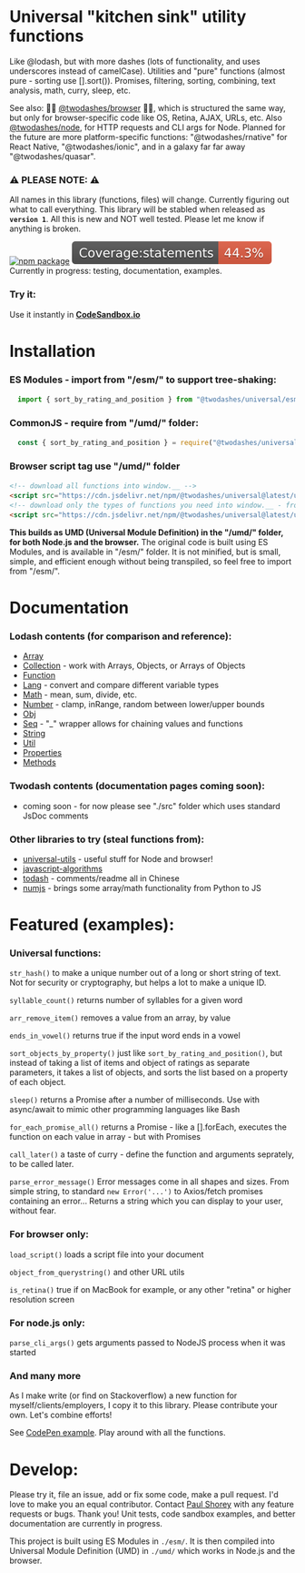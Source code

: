 # Universal "kitchen sink" utility functions

Like @lodash, but with more dashes (lots of functionality, and uses underscores instead of camelCase). Utilities and "pure" functions (almost pure - sorting use [].sort()). Promises, filtering, sorting, combining, text analysis, math, curry, sleep, etc.

See also: 📙🚀 [@twodashes/browser](https://github.com/twodashes/browser) 📙🚀, which is structured the same way, but only for browser-specific code like OS, Retina, AJAX, URLs, etc. Also [@twodashes/node](https://github.com/twodashes/node), for HTTP requests and CLI args for Node. Planned for the future are more platform-specific functions: "@twodashes/rnative" for React Native, "@twodashes/ionic", and in a galaxy far far away "@twodashes/quasar".

### ⚠️ PLEASE NOTE: ⚠️

All names in this library (functions, files) will change. Currently figuring out what to call everything. This library will be stabled when released as **`version 1`**. All this is new and NOT well tested. Please let me know if anything is broken.

[![npm package](https://img.shields.io/npm/v/@twodashes/universal.svg)](https://www.npmjs.com/package/@twodashes/universal) ![testing in progress](coverage/badge-statements.svg) Currently in progress: testing, documentation, examples.

### Try it:

Use it instantly in **[CodeSandbox.io](https://codesandbox.io/s/twodashes-universal-demo-2r4os)**

# Installation

### ES Modules - import from "/esm/" to support tree-shaking:
```JavaScript
  import { sort_by_rating_and_position } from "@twodashes/universal/esm/sort_strings"
```

### CommonJS - require from "/umd/" folder:
```JavaScript
  const { sort_by_rating_and_position } = require("@twodashes/universal/umd/sort_strings")
```

### Browser script tag use "/umd/" folder
```html
<!-- download all functions into window.__ -->
<script src="https://cdn.jsdelivr.net/npm/@twodashes/universal@latest/umd/index.js"></script>
<!-- download only the types of functions you need into window.__ - from /umd/category_of_functions -->
<script src="https://cdn.jsdelivr.net/npm/@twodashes/universal@latest/umd/sort_strings.js"></script>
```

**This builds as UMD (Universal Module Definition) in the "/umd/" folder, for both Node.js and the browser.** The original code is built using ES Modules, and is available in "/esm/" folder. It is not minified, but is small, simple, and efficient enough without being transpiled, so feel free to import from "/esm/".


# Documentation

### Lodash contents (for comparison and reference):

- [Array](https://lodash.com/docs/4.17.15#chunk)
- [Collection](https://lodash.com/docs/4.17.15#countBy) - work with Arrays, Objects, or Arrays of Objects
- [Function](https://lodash.com/docs/4.17.15#after)
- [Lang](https://lodash.com/docs/4.17.15#castArray) - convert and compare different variable types
- [Math](https://lodash.com/docs/4.17.15#add) - mean, sum, divide, etc.
- [Number](https://lodash.com/docs/4.17.15#clamp) - clamp, inRange, random between lower/upper bounds
- [Obj](https://lodash.com/docs/4.17.15#assign)
- [Seq](https://lodash.com/docs/4.17.15#lodash) - "\_" wrapper allows for chaining values and functions
- [String](https://lodash.com/docs/4.17.15#camelCase)
- [Util](https://lodash.com/docs/4.17.15#attempt)
- [Properties](https://lodash.com/docs/4.17.15#VERSION)
- [Methods](https://lodash.com/docs/4.17.15#templateSettings-imports-_)

### Twodash contents (documentation pages coming soon):

- coming soon - for now please see "./src" folder which uses standard JsDoc comments

### Other libraries to try (steal functions from):

- [universal-utils](https://github.com/matthiasak/universal-utils#readme) - useful stuff for Node and browser!
- [javascript-algorithms](https://github.com/trekhleb/javascript-algorithms)
- [todash](https://github.com/hannq/todash/tree/master/src) - comments/readme all in Chinese
- [numjs](#) - brings some array/math functionality from Python to JS

# Featured (examples):

### Universal functions:

`str_hash()` to make a unique number out of a long or short string of text. Not for security or cryptography, but helps a lot to make a unique ID.

`syllable_count()` returns number of syllables for a given word

`arr_remove_item()` removes a value from an array, by value

`ends_in_vowel()` returns true if the input word ends in a vowel

`sort_objects_by_property()` just like `sort_by_rating_and_position()`, but instead of taking a list of items and object of ratings as separate parameters, it takes a list of objects, and sorts the list based on a property of each object.

`sleep()` returns a Promise after a number of milliseconds. Use with async/await to mimic other programming languages like Bash

`for_each_promise_all()` returns a Promise - like a [].forEach, executes the function on each value in array - but with Promises

`call_later()` a taste of curry - define the function and arguments seprately, to be called later.

`parse_error_message()` Error messages come in all shapes and sizes. From simple string, to standard `new Error('...')` to Axios/fetch promises containing an error... Returns a string which you can display to your user, without fear.

### For browser only:

`load_script()` loads a script file into your document

`object_from_querystring()` and other URL utils

`is_retina()` true if on MacBook for example, or any other "retina" or higher resolution screen

### For node.js only:

`parse_cli_args()` gets arguments passed to NodeJS process when it was started

### And many more

As I make write (or find on Stackoverflow) a new function for myself/clients/employers, I copy it to this library. Please contribute your own. Let's combine efforts!

See [CodePen example](https://codepen.io/paulshorey/pen/bGweWaB?editors=0012). Play around with all the functions.

# Develop:

Please try it, file an issue, add or fix some code, make a pull request. I'd love to make you an equal contributor. Contact [Paul Shorey](https://paulshorey.com) with any feature requests or bugs. Thank you! Unit tests, code sandbox examples, and better documentation are currently in progress.

This project is built using ES Modules in `./esm/`. It is then compiled into Universal Module Definition (UMD) in `./umd/` which works in Node.js and the browser.
